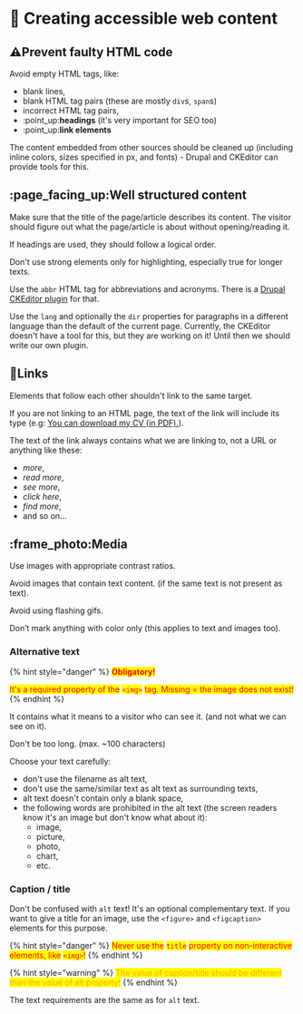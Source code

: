 # 📄 Creating accessible web content

## :warning:Prevent faulty HTML code

Avoid empty HTML tags, like:

* blank lines,
* blank HTML tag pairs (these are mostly `div`s, `span`s)
* incorrect HTML tag pairs,
* :point\_up:**headings** (it's very important for SEO too)
* :point\_up:**link elements**

The content embedded from other sources should be cleaned up (including inline colors, sizes specified in px, and fonts) - Drupal and CKEditor can provide tools for this.

## :page\_facing\_up:**Well structured content**

Make sure that the title of the page/article describes its content. The visitor should figure out what the page/article is about without opening/reading it.

If headings are used, they should follow a logical order.

Don't use strong elements only for highlighting, especially true for longer texts.

Use the `abbr` HTML tag for abbreviations and acronyms. There is a [Drupal CKEditor plugin](https://www.drupal.org/project/ckeditor\_abbreviation) for that.

Use the `lang` and optionally the `dir` properties for paragraphs in a different language than the default of the current page. Currently, the CKEditor doesn't have a tool for this, but they are working on it! Until then we should write our own plugin.

## :link:Links

Elements that follow each other shouldn't link to the same target.

If you are not linking to an HTML page, the text of the link will include its type (e.g: [You can download my CV (in PDF).](https://app.gitbook.com/o/K4Ea26KknbCV5NcNGUaW/s/w15FEIBrSU7S7mHLcMoD/)).

The text of the link always contains what we are linking to, not a URL or anything like these:&#x20;

* _more_,
* _read more_,
* _see more_,
* _click here_,
* _find more_,
* and so on...

## :frame\_photo:Media

Use images with appropriate contrast ratios.

Avoid images that contain text content. (if the same text is not present as text).

Avoid using flashing gifs.

Don’t mark anything with color only (this applies to text and images too).

### Alternative text

{% hint style="danger" %}
<mark style="color:red;">**Obligatory!**</mark>

<mark style="color:red;">It's a required property of the</mark> <mark style="color:red;"></mark><mark style="color:red;">`<img>`</mark> <mark style="color:red;"></mark><mark style="color:red;">tag. Missing = the image does not exist!</mark>
{% endhint %}

It contains what it means to a visitor who can see it. (and not what we can see on it).&#x20;

Don't be too long. (max. \~100 characters)&#x20;

Choose your text carefully:

* don't use the filename as alt text,
* don't use the same/similar text as alt text as surrounding texts,
* alt text doesn't contain only a blank space,
* the following words are prohibited in the alt text (the screen readers know it's an image but don't know what about it):
  * image,
  * picture,
  * photo,
  * chart,
  * etc.

### **Caption / title**

Don't be confused with `alt` text! It's an optional complementary text. If you want to give a title for an image, use the `<figure>` and `<figcaption>` elements for this purpose.

{% hint style="danger" %}
<mark style="color:red;">Never use the</mark> <mark style="color:red;"></mark><mark style="color:red;">`title`</mark> <mark style="color:red;"></mark><mark style="color:red;">property on non-interactive elements, like</mark> <mark style="color:red;"></mark><mark style="color:red;">`<img>`</mark><mark style="color:red;">!</mark>
{% endhint %}

{% hint style="warning" %}
<mark style="color:orange;">The value of caption/title should be different than the value of alt property!</mark>
{% endhint %}

The text requirements are the same as for `alt` text.
